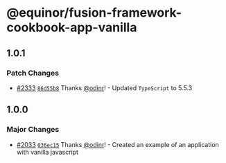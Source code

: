 # @equinor/fusion-framework-cookbook-app-vanilla

## 1.0.1

### Patch Changes

-   [#2333](https://github.com/equinor/fusion-framework/pull/2333) [`86d55b8`](https://github.com/equinor/fusion-framework/commit/86d55b8d27a572f3f62170b1e72aceda54f955e1) Thanks [@odinr](https://github.com/odinr)! - Updated `TypeScript` to 5.5.3

## 1.0.0

### Major Changes

-   [#2033](https://github.com/equinor/fusion-framework/pull/2033) [`036ec15`](https://github.com/equinor/fusion-framework/commit/036ec151ace9c051ded41798ab94b8ee5e3d4461) Thanks [@odinr](https://github.com/odinr)! - Created an example of an application with vanilla javascript
